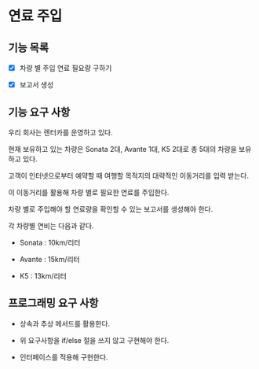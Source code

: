 # 연료 주입

## 기능 목록

- [X] 차량 별 주입 연료 필요량 구하기

- [X] 보고서 생성

## 기능 요구 사항

우리 회사는 렌터카를 운영하고 있다.

현재 보유하고 있는 차량은 Sonata 2대, Avante 1대, K5 2대로 총 5대의 차량을 보유하고 있다.

고객이 인터넷으로부터 예약할 때 여행할 목적지의 대략적인 이동거리를 입력 받는다.

이 이동거리를 활용해 차량 별로 필요한 연료를 주입한다.

차량 별로 주입해야 할 연료량을 확인할 수 있는 보고서를 생성해야 한다.

각 차량별 연비는 다음과 같다.

* Sonata : 10km/리터

* Avante : 15km/리터

* K5 : 13km/리터

## 프로그래밍 요구 사항

* 상속과 추상 메서드를 활용한다.

* 위 요구사항을 if/else 절을 쓰지 않고 구현해야 한다.

* 인터페이스를 적용해 구현한다.